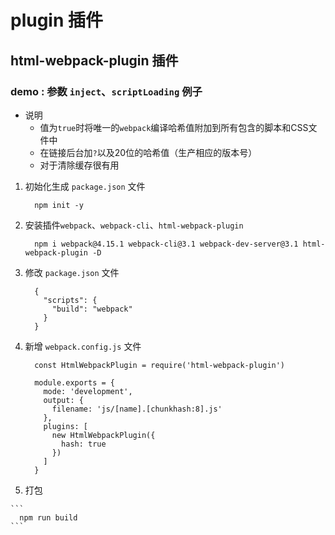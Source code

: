 # plugin 插件

## html-webpack-plugin 插件

### demo : 参数 `inject`、`scriptLoading` 例子

  * 说明
    - 值为`true`时将唯一的`webpack`编译哈希值附加到所有包含的脚本和CSS文件中
    - 在链接后台加`?`以及20位的哈希值（生产相应的版本号）
    - 对于清除缓存很有用

  1. 初始化生成 `package.json` 文件
      ```
        npm init -y
      ```

  2. 安装插件`webpack`、`webpack-cli`、`html-webpack-plugin`
      ```
        npm i webpack@4.15.1 webpack-cli@3.1 webpack-dev-server@3.1 html-webpack-plugin -D
      ```

  3. 修改 `package.json` 文件
      ```
        {
          "scripts": {
            "build": "webpack"
          }
        }
      ```

  4. 新增 `webpack.config.js` 文件
      ```
        const HtmlWebpackPlugin = require('html-webpack-plugin')

        module.exports = {
          mode: 'development',
          output: {
            filename: 'js/[name].[chunkhash:8].js'
          },
          plugins: [
            new HtmlWebpackPlugin({
              hash: true
            })
          ]
        }
      ```

  5. 打包

    ```
      npm run build
    ```
